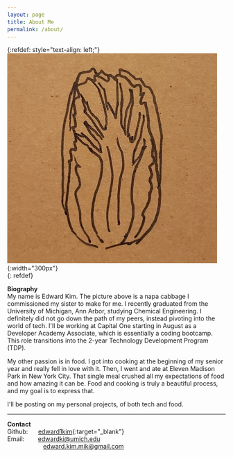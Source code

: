 ```yaml
---
layout: page
title: About Me
permalink: /about/
---
```


{:refdef: style="text-align: left;"}
![napa](/assets/images/favicon/favicon-orig.jpeg){:width="300px"}  
{: refdef}

**Biography**  
My name is Edward Kim. The picture above is a napa cabbage I commissioned my sister to make for me. I recently graduated from the University of Michigan, Ann Arbor, studying Chemical Engineering. I definitely did not go down the path of my peers, instead pivoting into the world of tech. I'll be working at Capital One starting in August as a Developer Academy Associate, which is essentially a coding bootcamp. This role transitions into the 2-year Technology Development Program (TDP).

My other passion is in food. I got into cooking at the beginning of my senior year and really fell in love with it.  Then, I went and ate at Eleven Madison Park in New York City. That single meal crushed all my expectations of food and how amazing it can be. Food and cooking is truly a beautiful process, and my goal is to express that. 

I'll be posting on my personal projects, of both tech and food. 

---
**Contact**  
Github: &nbsp;&nbsp;&nbsp;&nbsp;&nbsp;[edward1kim](https://github.com/edward1kim){:target="_blank"}  
Email: &nbsp;&nbsp;&nbsp;&nbsp;&nbsp;&nbsp;&nbsp;edwardki@umich.edu  
&nbsp;&nbsp;&nbsp;&nbsp;&nbsp;&nbsp;&nbsp;&nbsp;&nbsp;&nbsp;&nbsp;&nbsp;&nbsp;&nbsp;&nbsp;&nbsp;&nbsp;&nbsp;&nbsp;&nbsp;&nbsp;edward.kim.mik@gmail.com

